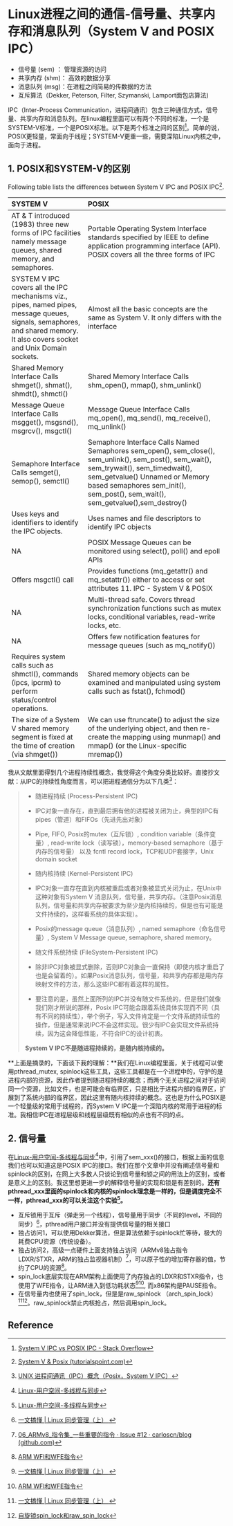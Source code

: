 # Linux进程之间的通信-信号量、共享内存和消息队列（System V and POSIX IPC）

* 信号量 (sem) ： 管理资源的访问
* 共享内存 (shm)： 高效的数据分享
* 消息队列 (msg)：在进程之间简易的传数据的方法
* 互斥算法（Dekker, Peterson, Filter, Szymanski, Lamport面包店算法)

IPC（Inter-Process Communication，进程间通讯）包含三种通信方式，信号量、共享内存和消息队列。在linux编程里面可以有两个不同的标准，一个是SYSTEM-V标准，一个是POSIX标准。以下是两个标准之间的区别[^1]。简单的说，POSIX更轻量，常面向于线程；SYSTEM-V更重一些，需要深陷Linux内核之中，面向于进程。

## 1. POSIX和SYSTEM-V的区别

Following table lists the differences between System V IPC and POSIX IPC[^2].

| SYSTEM V                                                     | POSIX                                                        |
| :----------------------------------------------------------- | :----------------------------------------------------------- |
| AT & T introduced (1983) three new forms of IPC facilities namely message queues, shared memory, and semaphores. | Portable Operating System Interface standards specified by IEEE to define application programming interface (API). POSIX covers all the three forms of IPC |
| SYSTEM V IPC covers all the IPC mechanisms viz., pipes, named pipes, message queues, signals, semaphores, and shared memory. It also covers socket and Unix Domain sockets. | Almost all the basic concepts are the same as System V. It only differs with the interface |
| Shared Memory Interface Calls shmget(), shmat(), shmdt(), shmctl() | Shared Memory Interface Calls shm_open(), mmap(), shm_unlink() |
| Message Queue Interface Calls msgget(), msgsnd(), msgrcv(), msgctl() | Message Queue Interface Calls mq_open(), mq_send(), mq_receive(), mq_unlink() |
| Semaphore Interface Calls semget(), semop(), semctl()        | Semaphore Interface Calls Named Semaphores sem_open(), sem_close(), sem_unlink(), sem_post(), sem_wait(), sem_trywait(), sem_timedwait(), sem_getvalue() Unnamed or Memory based semaphores sem_init(), sem_post(), sem_wait(), sem_getvalue(),sem_destroy() |
| Uses keys and identifiers to identify the IPC objects.       | Uses names and file descriptors to identify IPC objects      |
| NA                                                           | POSIX Message Queues can be monitored using select(), poll() and epoll APIs |
| Offers msgctl() call                                         | Provides functions (mq_getattr() and mq_setattr()) either to access or set attributes 11. IPC - System V & POSIX |
| NA                                                           | Multi-thread safe. Covers thread synchronization functions such as mutex locks, conditional variables, read-write locks, etc. |
| NA                                                           | Offers few notification features for message queues (such as mq_notify()) |
| Requires system calls such as shmctl(), commands (ipcs, ipcrm) to perform status/control operations. | Shared memory objects can be examined and manipulated using system calls such as fstat(), fchmod() |
| The size of a System V shared memory segment is fixed at the time of creation (via shmget()) | We can use ftruncate() to adjust the size of the underlying object, and then re-create the mapping using munmap() and mmap() (or the Linux-specific mremap()) |

我从文献里面得到几个进程持续性概念，我觉得这个角度分类比较好。直接抄文献：从IPC的持续性角度而言，可以把进程通信分为以下几类[^3]：

>* 随进程持续 (Process-Persistent IPC)
>
>  * IPC对象一直存在，直到最后拥有他的进程被关闭为止，典型的IPC有pipes（管道）和FIFOs（先进先出对象）
>
>  * Pipe, FIFO, Posix的mutex（互斥锁）, condition variable（条件变量）, read-write lock（读写锁），memory-based semaphore（基于内存的信号量） 以及 fcntl record lock，TCP和UDP套接字，Unix domain socket
>
>* 随内核持续 (Kernel-Persistent IPC)
>
>  * IPC对象一直存在直到内核被重启或者对象被显式关闭为止，在Unix中这种对象有System V 消息队列，信号量，共享内存。（注意Posix消息队列，信号量和共享内存被要求为至少是内核持续的，但是也有可能是文件持续的，这样看系统的具体实现）。
>  * Posix的message queue（消息队列）, named semaphore（命名信号量）, System V Message queue, semaphore, shared memory。
>
>* 随文件系统持续  (FileSystem-Persistent IPC)
>
>  * 除非IPC对象被显式删除，否则IPC对象会一直保持（即使内核才重启了也是会留着的）。如果Posix消息队列，信号量，和共享内存都是用内存映射文件的方法，那么这些IPC都有着这样的属性。
>  * 要注意的是，虽然上面所列的IPC并没有随文件系统的，但是我们就像我们刚才所说的那样，Posix IPC可能会跟着系统具体实现而不同（具有不同的持续性），举个例子，写入文件肯定是一个文件系统持续性的操作，但是通常来说IPC不会这样实现。很少有IPC会实现文件系统持续，因为这会降低性能，不符合IPC的设计初衷。
>
>**System V IPC不是随进程持续的，是随内核持续的。**

**上面是摘录的，下面谈下我的理解：**我们在Linux编程里面，关于线程可以使用pthread_mutex, spinlock这些工具，这些工具都是在一个进程中的，守护的是进程内部的资源，因此作者提到随进程持续的概念；而两个无关进程之间对于访问同一个资源，比如文件，也是可能会有临界区，只是相比于进程内部的临界区，扩展到了系统内部的临界区，因此这里有随内核持续的概念。这也是为什么POSIX是一个轻量级的常用于线程的，而System V IPC是一个深陷内核的常用于进程的标准。我相信IPC在进程层级和线程层级既有相似的点也有不同的点。

## 2. 信号量

在[Linux-用户空间-多线程与同步](https://github.com/carloscn/blog/issues/9)[^14]中，引用了sem_xxx()的接口，根据上面的信息我们也可以知道这是POSIX IPC的接口。我们在那个文章中并没有阐述信号量和spinlock的区别，在网上大多数人只谈论到信号量和锁之间的用法上的区别，或者是意义上的区别。我这里想更进一步的解释信号量的实现和锁是有差别的。**还有pthread_xxx里面的spinlock和内核的spinlock理念是一样的，但是调度完全不一样，pthread_xxx的可以关注这个实验[^14]。**

* 互斥锁用于互斥（弹走另一个线程），信号量用于同步（不同的level，不同的同步）[^10]，pthread用户接口并没有提供信号量的相关接口
* 独占访问1，可以使用Dekker算法，但是算法依赖于spinlock忙等待，极大的耗费CPU资源（传统设备）。
* 独占访问2，高级一点硬件上面支持独占访问（ARMv8独占指令LDXR/STXR，ARM的独占监视器机制）[^12]，可以原子性的增加寄存器的值，节约了CPU的资源[^11]。
* spin_lock底层实现在ARM架构上面使用了内存独占的LDXR和STXR指令，也使用了WFE指令，让ARM进入到低功耗状态[^10][^11], 而x86架构是PAUSE指令。
* 在信号量内也使用了spin_lock，但是是raw_spinlock （arch_spin_lock）[^10][^13]。raw_spinlock禁止内核抢占，然后调用spin_lock。



## Reference

[^1]: [System V IPC vs POSIX IPC - Stack Overflow](https://stackoverflow.com/questions/4582968/system-v-ipc-vs-posix-ipc)
[^2]:[System V & Posix (tutorialspoint.com)](https://www.tutorialspoint.com/inter_process_communication/inter_process_communication_system_v_posix.htm)
[^3]:[UNIX 进程间通讯（IPC）概念（Posix，System V IPC）](https://www.cnblogs.com/Philip-Tell-Truth/p/6284475.html)
[^4]:[临界区互斥实现：Dekker互斥算法 - 知乎 (zhihu.com)](https://zhuanlan.zhihu.com/p/122544351)
[^5]: [操作系统原理——Dekker互斥算法详解_wsw875421872的博客-CSDN博客_dekker算法](https://blog.csdn.net/wsw875421872/article/details/17222219)
[^6]:[如何更好理解Peterson算法？ - 知乎 (zhihu.com)](https://zhuanlan.zhihu.com/p/374287625)
[^7]: [Peterson算法 - 维基百科，自由的百科全书 (wikipedia.org)](https://zh.wikipedia.org/wiki/Peterson算法)
[^8]: [Szymanski算法 - 维基百科，自由的百科全书 (wikipedia.org)](https://zh.wikipedia.org/wiki/Szymanski算法)
[^9]: [Lamport面包店算法 - 维基百科，自由的百科全书 (wikipedia.org)](https://zh.wikipedia.org/wiki/Lamport面包店算法)
[^10]: [一文搞懂 | Linux 同步管理（上） ](https://www.modb.pro/db/130382)
[^11]: [ARM WFI和WFE指令](http://www.wowotech.net/armv8a_arch/wfe_wfi.html)
[^12]:[06_ARMv8_指令集_一些重要的指令 · Issue #12 · carloscn/blog (github.com)](https://github.com/carloscn/blog/issues/12)
[^13]:[自旋锁spin_lock和raw_spin_lock](https://blog.csdn.net/DroidPhone/article/details/7395983)
[^14]:[Linux-用户空间-多线程与同步](https://github.com/carloscn/blog/issues/9)
